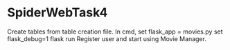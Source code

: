 # SpiderWebTask4

Create tables from table creation file.
In cmd, set flask_app = movies.py
set flask_debug=1
flask run
Register user and start using Movie Manager.
